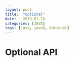 ```yaml
---
layout: post
title:  "Optional"
date:   2019-01-28
categories: [JAVA]
tags: [java, java8, Optional]
---
```


# Optional API
